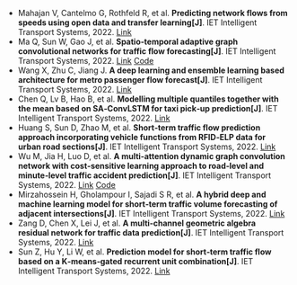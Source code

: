 * Mahajan V, Cantelmo G, Rothfeld R, et al. <b>Predicting network flows from speeds using open data and transfer learning[J]</b>. IET Intelligent Transport Systems, 2022. [Link](https://ietresearch.onlinelibrary.wiley.com/doi/abs/10.1049/itr2.12305)
* Ma Q, Sun W, Gao J, et al. <b>Spatio‐temporal adaptive graph convolutional networks for traffic flow forecasting[J]</b>. IET Intelligent Transport Systems, 2022. [Link](https://ietresearch.onlinelibrary.wiley.com/doi/abs/10.1049/itr2.12296) [Code](https://github.com/QiweiMa-LL/STAGCN)
* Wang X, Zhu C, Jiang J. <b>A deep learning and ensemble learning based architecture for metro passenger flow forecast[J]</b>. IET Intelligent Transport Systems, 2022. [Link](https://ietresearch.onlinelibrary.wiley.com/doi/abs/10.1049/itr2.12274)
* Chen Q, Lv B, Hao B, et al. <b>Modelling multiple quantiles together with the mean based on SA‐ConvLSTM for taxi pick‐up prediction[J]</b>. IET Intelligent Transport Systems, 2022. [Link](https://ietresearch.onlinelibrary.wiley.com/doi/abs/10.1049/itr2.12238)
* Huang S, Sun D, Zhao M, et al. <b>Short‐term traffic flow prediction approach incorporating vehicle functions from RFID‐ELP data for urban road sections[J]</b>. IET Intelligent Transport Systems, 2022. [Link](https://ietresearch.onlinelibrary.wiley.com/doi/abs/10.1049/itr2.12244)
* Wu M, Jia H, Luo D, et al. <b>A multi‐attention dynamic graph convolution network with cost‐sensitive learning approach to road‐level and minute‐level traffic accident prediction[J]</b>. IET Intelligent Transport Systems, 2022. [Link](https://ietresearch.onlinelibrary.wiley.com/doi/abs/10.1049/itr2.12254) [Code](https://github.com/wumingyao/MADGCN.git)
* Mirzahossein H, Gholampour I, Sajadi S R, et al. <b>A hybrid deep and machine learning model for short‐term traffic volume forecasting of adjacent intersections[J]</b>. IET Intelligent Transport Systems, 2022. [Link](https://ietresearch.onlinelibrary.wiley.com/doi/abs/10.1049/itr2.12224)
* Zang D, Chen X, Lei J, et al. <b>A multi‐channel geometric algebra residual network for traffic data prediction[J]</b>. IET Intelligent Transport Systems, 2022. [Link](https://ietresearch.onlinelibrary.wiley.com/doi/abs/10.1049/itr2.12232)
* Sun Z, Hu Y, Li W, et al. <b>Prediction model for short‐term traffic flow based on a K‐means‐gated recurrent unit combination[J]</b>. IET Intelligent Transport Systems, 2022. [Link](https://ietresearch.onlinelibrary.wiley.com/doi/abs/10.1049/itr2.12165)
